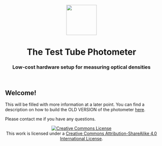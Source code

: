 <p align="center">
<img src="https://github.com/vektorious/test_tube_photometer/blob/master/pictures/tt_logo.png" width="100"/>
<h1 align="center">The Test Tube Photometer</h1>

<h3 align="center">Low-cost hardware setup for measuring optical densities</h3>
</p>
<br>

## Welcome!

This will be filled with more information at a later point.
You can find a description on how to build the OLD VERSION of the photometer [here](https://alexanderkutschera.com/2017/12/09/photometer-shopping-list.html).

Please contact me if you have any questions.

<p align="center">
<a rel="license" href="http://creativecommons.org/licenses/by-sa/4.0/"><img alt="Creative Commons License" style="border-width:0" src="https://i.creativecommons.org/l/by-sa/4.0/88x31.png" /></a> </br>This work is licensed under a <a rel="license" href="http://creativecommons.org/licenses/by-sa/4.0/">Creative Commons Attribution-ShareAlike 4.0 International License</a>.
</p>
